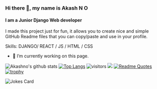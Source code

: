 ### Hi there 👋, my name is Akash N O
#### I am a Junior Django Web developer
I made this project just for fun, it allows you to create nice and simple GitHub Readme files that you can copy/paste and use in your profile.

Skills: DJANGO/ REACT / JS / HTML / CSS

- 🔭 I’m currently working on this page. 


<!--
**Akashno/Akashno** is a ✨ _special_ ✨ repository because its `README.md` (this file) appears on your GitHub profile.

Here are some ideas to get you started:

- 🔭 I’m currently working on ...
- 🌱 I’m currently learning ...
- 👯 I’m looking to collaborate on ...
- 🤔 I’m looking for help with ...
- 💬 Ask me about ...
- 📫 How to reach me: ...
- 😄 Pronouns: ...
- ⚡ Fun fact: ...
-->

![Akashno's github stats](https://github-readme-stats.vercel.app/api?username=Akashno)
[![Top Langs](https://github-readme-stats.vercel.app/api/top-langs/?username=anuraghazra)](https://github.com/anuraghazra/github-readme-stats)
![visitors](https://visitor-badge.glitch.me/badge?page_id=page.id)
![](https://gitwar.herokuapp.com/badge?username=Akashno)
[![Readme Quotes](https://quotes-github-readme.vercel.app/api?type=horizontal)](https://github.com/piyushsuthar/github-readme-quotes)
[![trophy](https://github-profile-trophy.vercel.app/?username=Akashno&theme=onedark)](https://github.com/Akashno/github-profile-trophy)
<!-- Markdown -->
![Jokes Card](https://readme-jokes.vercel.app/api)

